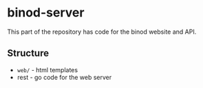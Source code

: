 # binod-server

This part of the repository has code for the binod website and API.

## Structure

- `web/` - html templates
- rest - go code for the web server